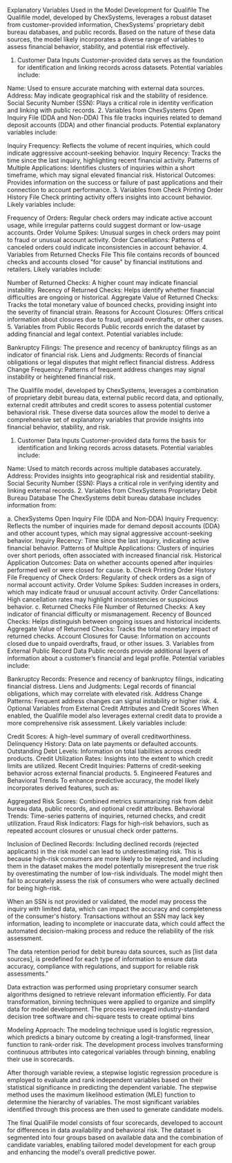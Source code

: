 Explanatory Variables Used in the Model Development for Qualifile
The Qualifile model, developed by ChexSystems, leverages a robust dataset from customer-provided information, ChexSystems’ proprietary debit bureau databases, and public records. Based on the nature of these data sources, the model likely incorporates a diverse range of variables to assess financial behavior, stability, and potential risk effectively.

1. Customer Data Inputs
Customer-provided data serves as the foundation for identification and linking records across datasets. Potential variables include:

Name: Used to ensure accurate matching with external data sources.
Address: May indicate geographical risk and the stability of residence.
Social Security Number (SSN): Plays a critical role in identity verification and linking with public records.
2. Variables from ChexSystems Open Inquiry File (DDA and Non-DDA)
This file tracks inquiries related to demand deposit accounts (DDA) and other financial products. Potential explanatory variables include:

Inquiry Frequency: Reflects the volume of recent inquiries, which could indicate aggressive account-seeking behavior.
Inquiry Recency: Tracks the time since the last inquiry, highlighting recent financial activity.
Patterns of Multiple Applications: Identifies clusters of inquiries within a short timeframe, which may signal elevated financial risk.
Historical Outcomes: Provides information on the success or failure of past applications and their connection to account performance.
3. Variables from Check Printing Order History File
Check printing activity offers insights into account behavior. Likely variables include:

Frequency of Orders: Regular check orders may indicate active account usage, while irregular patterns could suggest dormant or low-usage accounts.
Order Volume Spikes: Unusual surges in check orders may point to fraud or unusual account activity.
Order Cancellations: Patterns of canceled orders could indicate inconsistencies in account behavior.
4. Variables from Returned Checks File
This file contains records of bounced checks and accounts closed "for cause" by financial institutions and retailers. Likely variables include:

Number of Returned Checks: A higher count may indicate financial instability.
Recency of Returned Checks: Helps identify whether financial difficulties are ongoing or historical.
Aggregate Value of Returned Checks: Tracks the total monetary value of bounced checks, providing insight into the severity of financial strain.
Reasons for Account Closures: Offers critical information about closures due to fraud, unpaid overdrafts, or other causes.
5. Variables from Public Records
Public records enrich the dataset by adding financial and legal context. Potential variables include:

Bankruptcy Filings: The presence and recency of bankruptcy filings as an indicator of financial risk.
Liens and Judgments: Records of financial obligations or legal disputes that might reflect financial distress.
Address Change Frequency: Patterns of frequent address changes may signal instability or heightened financial risk.






The Qualifile model, developed by ChexSystems, leverages a combination of proprietary debit bureau data, external public record data, and optionally, external credit attributes and credit scores to assess potential customer behavioral risk. These diverse data sources allow the model to derive a comprehensive set of explanatory variables that provide insights into financial behavior, stability, and risk.

1. Customer Data Inputs
Customer-provided data forms the basis for identification and linking records across datasets. Potential variables include:

Name: Used to match records across multiple databases accurately.
Address: Provides insights into geographical risk and residential stability.
Social Security Number (SSN): Plays a critical role in verifying identity and linking external records.
2. Variables from ChexSystems Proprietary Debit Bureau Database
The ChexSystems debit bureau database includes information from:

a. ChexSystems Open Inquiry File (DDA and Non-DDA)
Inquiry Frequency: Reflects the number of inquiries made for demand deposit accounts (DDA) and other account types, which may signal aggressive account-seeking behavior.
Inquiry Recency: Time since the last inquiry, indicating active financial behavior.
Patterns of Multiple Applications: Clusters of inquiries over short periods, often associated with increased financial risk.
Historical Application Outcomes: Data on whether accounts opened after inquiries performed well or were closed for cause.
b. Check Printing Order History File
Frequency of Check Orders: Regularity of check orders as a sign of normal account activity.
Order Volume Spikes: Sudden increases in orders, which may indicate fraud or unusual account activity.
Order Cancellations: High cancellation rates may highlight inconsistencies or suspicious behavior.
c. Returned Checks File
Number of Returned Checks: A key indicator of financial difficulty or mismanagement.
Recency of Bounced Checks: Helps distinguish between ongoing issues and historical incidents.
Aggregate Value of Returned Checks: Tracks the total monetary impact of returned checks.
Account Closures for Cause: Information on accounts closed due to unpaid overdrafts, fraud, or other issues.
3. Variables from External Public Record Data
Public records provide additional layers of information about a customer’s financial and legal profile. Potential variables include:

Bankruptcy Records: Presence and recency of bankruptcy filings, indicating financial distress.
Liens and Judgments: Legal records of financial obligations, which may correlate with elevated risk.
Address Change Patterns: Frequent address changes can signal instability or higher risk.
4. Optional Variables from External Credit Attributes and Credit Scores
When enabled, the Qualifile model also leverages external credit data to provide a more comprehensive risk assessment. Likely variables include:

Credit Scores: A high-level summary of overall creditworthiness.
Delinquency History: Data on late payments or defaulted accounts.
Outstanding Debt Levels: Information on total liabilities across credit products.
Credit Utilization Rates: Insights into the extent to which credit limits are utilized.
Recent Credit Inquiries: Patterns of credit-seeking behavior across external financial products.
5. Engineered Features and Behavioral Trends
To enhance predictive accuracy, the model likely incorporates derived features, such as:

Aggregated Risk Scores: Combined metrics summarizing risk from debit bureau data, public records, and optional credit attributes.
Behavioral Trends: Time-series patterns of inquiries, returned checks, and credit utilization.
Fraud Risk Indicators: Flags for high-risk behaviors, such as repeated account closures or unusual check order patterns.




Inclusion of Declined Records:
Including declined records (rejected applicants) in the risk model can lead to underestimating risk. This is because high-risk consumers are more likely to be rejected, and including them in the dataset makes the model potentially misrepresent the true risk by overestimating the number of low-risk individuals. The model might then fail to accurately assess the risk of consumers who were actually declined for being high-risk.




When an SSN is not provided or validated, the model may process the inquiry with limited data, which can impact the accuracy and completeness of the consumer's history. Transactions without an SSN may lack key information, leading to incomplete or inaccurate data, which could affect the automated decision-making process and reduce the reliability of the risk assessment.

The data retention period for debit bureau data sources, such as [list data sources], is predefined for each type of information to ensure data accuracy, compliance with regulations, and support for reliable risk assessments."


Data extraction was performed using proprietary consumer search algorithms designed to retrieve relevant information efficiently. For data transformation, binning techniques were applied to organize and simplify data for model development. The process leveraged industry-standard decision tree software and chi-square tests to create optimal bins

Modeling Approach:
The modeling technique used is logistic regression, which predicts a binary outcome by creating a logit-transformed, linear function to rank-order risk. The development process involves transforming continuous attributes into categorical variables through binning, enabling their use in scorecards.

After thorough variable review, a stepwise logistic regression procedure is employed to evaluate and rank independent variables based on their statistical significance in predicting the dependent variable. The stepwise method uses the maximum likelihood estimation (MLE) function to determine the hierarchy of variables. The most significant variables identified through this process are then used to generate candidate models.

The final QualiFile model consists of four scorecards, developed to account for differences in data availability and behavioral risk. The dataset is segmented into four groups based on available data and the combination of candidate variables, enabling tailored model development for each group and enhancing the model's overall predictive power.



